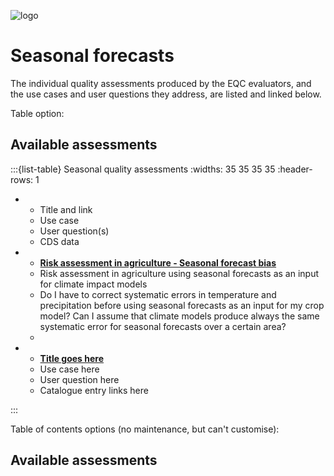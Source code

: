 ![logo](../LogoLine_horizon_C3S.png)

Seasonal forecasts
=======================

The individual quality assessments produced by the EQC evaluators, and the use cases and user questions they address, are listed and linked below.

Table option:

## Available assessments

:::{list-table} Seasonal quality assessments
:widths: 35 35 35 35 
:header-rows: 1
*   - Title and link
    - Use case
    - User question(s)
    - CDS data

*   - __[Risk assessment in agriculture - Seasonal forecast bias](seasonal/D520.3.2.3b.SEASONAL_multimodel-bias_v8_Copy1)__
    - Risk assessment in agriculture using seasonal forecasts as an input for climate impact models
    - Do I have to correct systematic errors in temperature and precipitation before using seasonal forecasts as an input for my crop model? Can I assume that climate models produce always the same systematic error for seasonal forecasts over a certain area?
    - 

*   - __[Title goes here]()__
    - Use case here
    - User question here
    - Catalogue entry links here

:::

Table of contents options (no maintenance, but can't customise):

## Available assessments

```{tableofcontents}
```
